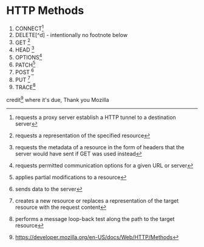 # HTTP Methods

1. CONNECT[^c]
1. DELETE[^d] - intentionally no footnote below
1. GET [^g]
1. HEAD [^h]
1. OPTIONS[^o]
1. PATCH[^pa]
1. POST [^po]
1. PUT [^pu]
1. TRACE[^t]

credit[^cr] where it's due, Thank you Mozilla

[^t]: performs a message loop-back test along the path to the target resource
[^o]: requests permitted communication options for a given URL or server
[^g]: requests a representation of the specified resource
[^c]: requests a proxy server establish a HTTP tunnel to a destination server
[^cr]: https://developer.mozilla.org/en-US/docs/Web/HTTP/Methods
[^oops]: ooops, did I add a footnote that doesn't exist in the inline text?
[^pa]: applies partial modifications to a resource
[^po]: sends data to the server
[^pu]: creates a new resource or replaces a representation of the target
resource with the request content
[^h]: requests the metadata of a resource in the form of headers that the
server would have sent if GET was used instead
